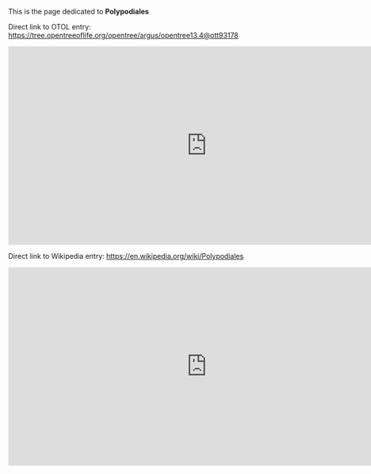 This is the page dedicated to **Polypodiales**


Direct link to OTOL entry: https://tree.opentreeoflife.org/opentree/argus/opentree13.4@ott93178



<html>
    <body>
    <iframe src="https://tree.opentreeoflife.org/opentree/argus/opentree13.4@ott93178"
    width="800" height="400" frameborder="0" allowfullscreen> </iframe>
    </body>
</html>
    


Direct link to Wikipedia entry: https://en.wikipedia.org/wiki/Polypodiales



<html>
    <body>
    <iframe src="https://en.wikipedia.org/wiki/Polypodiales"
    width="800" height="400" frameborder="0" allowfullscreen> </iframe>
    </body>
</html>
    
